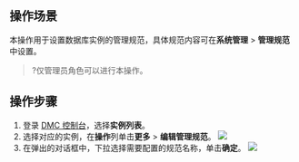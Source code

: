 ## 操作场景
本操作用于设置数据库实例的管理规范，具体规范内容可在**系统管理** > **管理规范**中设置。

>?仅管理员角色可以进行本操作。

## 操作步骤
1. 登录 [DMC 控制台](https://dms.cloud.tencent.com/v3/cooperations/#/)，选择**实例列表**。
2. 选择对应的实例，在**操作**列单击**更多** > **编辑管理规范**。
   ![](https://qcloudimg.tencent-cloud.cn/raw/66ddd5fa411eccf14b495fb722985017.png)
3. 在弹出的对话框中，下拉选择需要配置的规范名称，单击**确定**。
   ![](https://qcloudimg.tencent-cloud.cn/raw/15a02f21f7894115d01162c248a1a76b.png)
   
